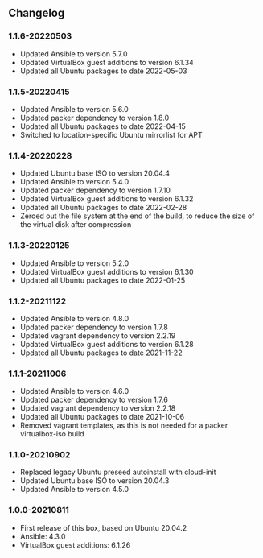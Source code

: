 ## Changelog

### 1.1.6-20220503
* Updated Ansible to version 5.7.0
* Updated VirtualBox guest additions to version 6.1.34
* Updated all Ubuntu packages to date 2022-05-03

### 1.1.5-20220415
* Updated Ansible to version 5.6.0
* Updated packer dependency to version 1.8.0
* Updated all Ubuntu packages to date 2022-04-15
* Switched to location-specific Ubuntu mirrorlist for APT

### 1.1.4-20220228
* Updated Ubuntu base ISO to version 20.04.4
* Updated Ansible to version 5.4.0
* Updated packer dependency to version 1.7.10
* Updated VirtualBox guest additions to version 6.1.32
* Updated all Ubuntu packages to date 2022-02-28
* Zeroed out the file system at the end of the build, to reduce the size of the virtual disk after compression

### 1.1.3-20220125
* Updated Ansible to version 5.2.0
* Updated VirtualBox guest additions to version 6.1.30
* Updated all Ubuntu packages to date 2022-01-25

### 1.1.2-20211122
* Updated Ansible to version 4.8.0
* Updated packer dependency to version 1.7.8
* Updated vagrant dependency to version 2.2.19
* Updated VirtualBox guest additions to version 6.1.28
* Updated all Ubuntu packages to date 2021-11-22

### 1.1.1-20211006
* Updated Ansible to version 4.6.0
* Updated packer dependency to version 1.7.6
* Updated vagrant dependency to version 2.2.18
* Updated all Ubuntu packages to date 2021-10-06
* Removed vagrant templates, as this is not needed for a packer virtualbox-iso build

### 1.1.0-20210902
* Replaced legacy Ubuntu preseed autoinstall with cloud-init
* Updated Ubuntu base ISO to version 20.04.3
* Updated Ansible to version 4.5.0

### 1.0.0-20210811
* First release of this box, based on Ubuntu 20.04.2
* Ansible: 4.3.0
* VirtualBox guest additions: 6.1.26